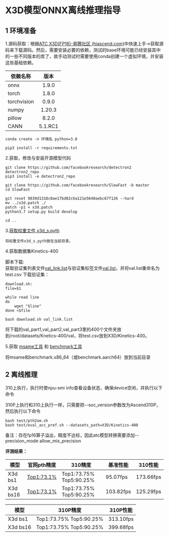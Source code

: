 # X3D模型ONNX离线推理指导

## 1 环境准备

1.源码获取：根据[ATC X3D(FP16)-昇腾社区 (hiascend.com)](https://www.hiascend.com/zh/software/modelzoo/detail/1/1f626937bdac487087bd2debb16c6d7d)中快速上手->获取源码来下载源码。然后，需要安装必要的依赖，测试的base环境可能已经安装其中的一些不同版本的库了，故手动测试时需要使用conda创建一个虚拟环境，并安装这些基础依赖。

| 依赖名称    |  版本   |
| ----------- | :-----: |
| onnx        |  1.9.0  |
| torch       |  1.8.0  |
| torchvision |  0.9.0  |
| numpy       | 1.20.3  |
| pillow      |  8.2.0  |
| CANN        | 5.1.RC1 |

```
conda create -n 环境名 python=3.8
```

```
pip3 install -r requirements.txt
```
2.获取，修改与安装开源模型代码
```
git clone https://github.com/facebookresearch/detectron2 detectron2_repo
pip3 install -e detectron2_repo

git clone https://github.com/facebookresearch/SlowFast -b master
cd SlowFast

git reset 9839d1318c0ae17bd82c6a121e5640aebc67f126 --hard
mv ../x3d.patch ./
patch -p1 < x3d.patch
python3.7 setup.py build develop

cd ..

```
3.[获取权重文件 x3d_s.pyth](https://github.com/facebookresearch/SlowFast/blob/master/MODEL_ZOO.md)

    将权重文件x3d_s.pyth放在当前目录。

4.获取数据集Kinetics-400

脚本下载:    
获取验证集列表文件[val_link.list](https://ai-rank.bj.bcebos.com/Kinetics400/val_link.list)与验证集标签文件[val.list](https://videotag.bj.bcebos.com/PaddleVideo/Data/Kinetic400/val.list)，并将val.list重命名为test.csv
下载验证集：

```
download.sh:
file=$1

while read line 
do
    wget "$line"
done <$file

bash download.sh val_link.list
```
将下载的val_part1,val_part2,val_part3里的400个文件夹放到/root/datasets/Knetics-400/val，将test.csv放到X3D/Kinetics-400。

5.获取 [msame工具](https://gitee.com/ascend/tools/tree/master/msame)
和
[benchmark工具](https://gitee.com/ascend/cann-benchmark/tree/master/infer)

将msame和benchmark.x86_64（或benchmark.aarch64）放到当前目录


## 2 离线推理

310上执行，执行时使npu-smi info查看设备状态，确保device空闲，并执行以下命令

310P上执行和310上执行一样，只需要把--soc_version参数改为Ascend310P，然后执行以下命令

```
bash test/pth2om.sh  
bash test/eval_acc_pref.sh --datasets_path=X3D/Kinetics-400
```
备注：存在fp16算子溢出，精度不达标，因此atc模型转换需要添加--precision_mode allow_mix_precision

**评测结果：**

| 模型     |  官网pth精度   | 310精度 | 基准性能| 310性能 |
| ----    | ------------------------------------------------------------ | --------------- | -------- | ------- |
| X3d bs1 |  [Top1:73.1%](https://github.com/facebookresearch/SlowFast/blob/master/MODEL_ZOO.md)  | Top1:73.75%   Top5:90.25% | 95.07fps   | 173.66fps |
| X3d bs16|  [Top1:73.1%](https://github.com/facebookresearch/SlowFast/blob/master/MODEL_ZOO.md)  | Top1:73.75%   Top5:90.25% | 103.82fps  | 125.29fps |

| 模型     | 310P精度                   | 310P性能   |
| -------- | ------------------------- | --------- |
| X3d bs1  | Top1:73.75%   Top5:90.25% | 313.10fps |
| X3d bs16 | Top1:73.75%   Top5:90.25% | 399.68fps |

